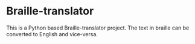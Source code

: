 # Braille-translator
This is a Python based Braille-translator project. The text in braille can be converted to English and vice-versa.
